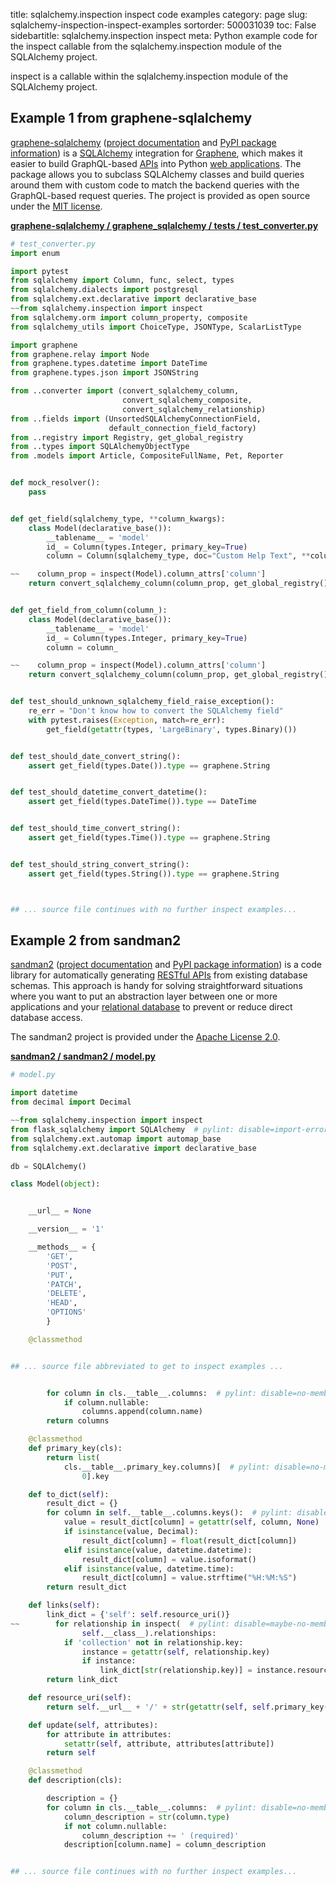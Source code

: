 title: sqlalchemy.inspection inspect code examples
category: page
slug: sqlalchemy-inspection-inspect-examples
sortorder: 500031039
toc: False
sidebartitle: sqlalchemy.inspection inspect
meta: Python example code for the inspect callable from the sqlalchemy.inspection module of the SQLAlchemy project.


inspect is a callable within the sqlalchemy.inspection module of the SQLAlchemy project.


## Example 1 from graphene-sqlalchemy
[graphene-sqlalchemy](https://github.com/graphql-python/graphene-sqlalchemy)
([project documentation](https://docs.graphene-python.org/projects/sqlalchemy/en/latest/)
and
[PyPI package information](https://pypi.org/project/graphene-sqlalchemy/))
is a [SQLAlchemy](/sqlalchemy.html) integration for
[Graphene](https://graphene-python.org/), which makes it easier to build
GraphQL-based [APIs](/application-programming-interfaces.html) into Python
[web applications](/web-development.html). The package allows you to
subclass SQLAlchemy classes and build queries around them with custom
code to match the backend queries with the GraphQL-based request queries.
The project is provided as open source under the
[MIT license](https://github.com/graphql-python/graphene-sqlalchemy/blob/master/LICENSE.md).

[**graphene-sqlalchemy / graphene_sqlalchemy / tests / test_converter.py**](https://github.com/graphql-python/graphene-sqlalchemy/blob/master/graphene_sqlalchemy/tests/test_converter.py)

```python
# test_converter.py
import enum

import pytest
from sqlalchemy import Column, func, select, types
from sqlalchemy.dialects import postgresql
from sqlalchemy.ext.declarative import declarative_base
~~from sqlalchemy.inspection import inspect
from sqlalchemy.orm import column_property, composite
from sqlalchemy_utils import ChoiceType, JSONType, ScalarListType

import graphene
from graphene.relay import Node
from graphene.types.datetime import DateTime
from graphene.types.json import JSONString

from ..converter import (convert_sqlalchemy_column,
                         convert_sqlalchemy_composite,
                         convert_sqlalchemy_relationship)
from ..fields import (UnsortedSQLAlchemyConnectionField,
                      default_connection_field_factory)
from ..registry import Registry, get_global_registry
from ..types import SQLAlchemyObjectType
from .models import Article, CompositeFullName, Pet, Reporter


def mock_resolver():
    pass


def get_field(sqlalchemy_type, **column_kwargs):
    class Model(declarative_base()):
        __tablename__ = 'model'
        id_ = Column(types.Integer, primary_key=True)
        column = Column(sqlalchemy_type, doc="Custom Help Text", **column_kwargs)

~~    column_prop = inspect(Model).column_attrs['column']
    return convert_sqlalchemy_column(column_prop, get_global_registry(), mock_resolver)


def get_field_from_column(column_):
    class Model(declarative_base()):
        __tablename__ = 'model'
        id_ = Column(types.Integer, primary_key=True)
        column = column_

~~    column_prop = inspect(Model).column_attrs['column']
    return convert_sqlalchemy_column(column_prop, get_global_registry(), mock_resolver)


def test_should_unknown_sqlalchemy_field_raise_exception():
    re_err = "Don't know how to convert the SQLAlchemy field"
    with pytest.raises(Exception, match=re_err):
        get_field(getattr(types, 'LargeBinary', types.Binary)())


def test_should_date_convert_string():
    assert get_field(types.Date()).type == graphene.String


def test_should_datetime_convert_datetime():
    assert get_field(types.DateTime()).type == DateTime


def test_should_time_convert_string():
    assert get_field(types.Time()).type == graphene.String


def test_should_string_convert_string():
    assert get_field(types.String()).type == graphene.String



## ... source file continues with no further inspect examples...

```


## Example 2 from sandman2
[sandman2](https://github.com/jeffknupp/sandman2)
([project documentation](https://sandman2.readthedocs.io/en/latest/)
and
[PyPI package information](https://pypi.org/project/sandman2/))
is a code library for automatically generating
[RESTful APIs](/application-programming-interfaces.html) from
existing database schemas. This approach is handy for solving
straightforward situations where you want to put an abstraction
layer between one or more applications and your
[relational database](/databases.html) to prevent or reduce
direct database access.

The sandman2 project is provided under the
[Apache License 2.0](https://github.com/jeffknupp/sandman2/blob/master/LICENSE).

[**sandman2 / sandman2 / model.py**](https://github.com/jeffknupp/sandman2/blob/master/sandman2/./model.py)

```python
# model.py

import datetime
from decimal import Decimal

~~from sqlalchemy.inspection import inspect
from flask_sqlalchemy import SQLAlchemy  # pylint: disable=import-error,no-name-in-module
from sqlalchemy.ext.automap import automap_base
from sqlalchemy.ext.declarative import declarative_base

db = SQLAlchemy()

class Model(object):


    __url__ = None

    __version__ = '1'

    __methods__ = {
        'GET',
        'POST',
        'PUT',
        'PATCH',
        'DELETE',
        'HEAD',
        'OPTIONS'
        }

    @classmethod


## ... source file abbreviated to get to inspect examples ...


        for column in cls.__table__.columns:  # pylint: disable=no-member
            if column.nullable:
                columns.append(column.name)
        return columns

    @classmethod
    def primary_key(cls):
        return list(
            cls.__table__.primary_key.columns)[  # pylint: disable=no-member
                0].key

    def to_dict(self):
        result_dict = {}
        for column in self.__table__.columns.keys():  # pylint: disable=no-member
            value = result_dict[column] = getattr(self, column, None)
            if isinstance(value, Decimal):
                result_dict[column] = float(result_dict[column])
            elif isinstance(value, datetime.datetime):
                result_dict[column] = value.isoformat()
            elif isinstance(value, datetime.time):
                result_dict[column] = value.strftime("%H:%M:%S")
        return result_dict

    def links(self):
        link_dict = {'self': self.resource_uri()}
~~        for relationship in inspect(  # pylint: disable=maybe-no-member
                self.__class__).relationships:
            if 'collection' not in relationship.key:
                instance = getattr(self, relationship.key)
                if instance:
                    link_dict[str(relationship.key)] = instance.resource_uri()
        return link_dict

    def resource_uri(self):
        return self.__url__ + '/' + str(getattr(self, self.primary_key()))

    def update(self, attributes):
        for attribute in attributes:
            setattr(self, attribute, attributes[attribute])
        return self

    @classmethod
    def description(cls):

        description = {}
        for column in cls.__table__.columns:  # pylint: disable=no-member
            column_description = str(column.type)
            if not column.nullable:
                column_description += ' (required)'
            description[column.name] = column_description


## ... source file continues with no further inspect examples...

```

